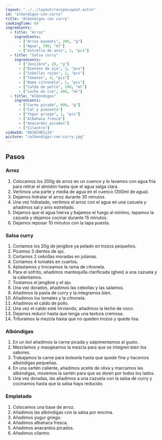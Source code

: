 ```yaml
---
layout: "../../layout/recipeLayout.astro"
id: "albondigas-con-curry"
title: "Albóndigas con curry"
cookingTime: 60
ingredients:
  - title: "Arroz"
    ingredients:
      - ["Arroz basmati", 200, "g"]
      - ["Agua", 300, "ml"]
      - ["estrella de anís", 1, "pcs"]
  - title: "Salsa curry"
    ingredients:
      - ["Jenjibre", 20, "g"]
      - ["Dientes de ajo", 3, "pcs"]
      - ["Cebollas rojas", 2, "pcs"]
      - ["Tomates", 4, "pcs"]
      - ["Rama citronela", 1, "pcs"]
      - ["Caldo de pollo", 200, "ml"]
      - ["Leche de cco", 400, "ml"]
  - title: "Albóndigas"
    ingredients:
      - ["Carne picada", 600, "g"]
      - ["Cal y pimienta"]
      - ["Yogur griego", 1, "pcs"]
      - ["Albahaca fresca"]
      - ["Anacardos picados"]
      - ["Cilantro"]
videoId: "8A78CHESj2k"
picture: "/albondigas-con-curry.jpg"
---
```


## Pasos

### Arroz

1. Colocamos los 200g de arroz en un cuenco y lo lavamos con agua fría para retirar el almidón hasta que el agua salga clara.
2. Vertimos una parte y media de agua en el cuenco (300ml de agua).
3. Dejamos hidratar el arroz durante 30 minutos.
4. Una vez hidratado, vertimos el arroz con el agua en una cazuela y añadimos sal y anís estrellado.
5. Dejamos que el agua hierva y bajamos el fuego al mínimo, tapamos la cazuela y dejamos cocinar durante 15 minutos.
6. Dejamos reposar 10 minutos con la tapa puesta.

### Salsa curry

1. Cortamos los 20g de jengibre ya pelado en trozos pequeños.
2. Picamos 3 dientes de ajo.
3. Cortamos 2 cebollas moradas en julianas.
4. Cortamos 4 tomates en cuartos.
5. Aplastamos y troceamos la rama de citronela.
6. Para el sofrito, añadimos mantequilla clarificada (ghee) a una cazuela y la calentamos.
7. Tostamos el jengibre y el ajo.
8. Una vez dorados, añadimos las cebollas y las salamos.
9. Añadimos la pasta de curry y la integramos bien.
10. Añadimos los tomates y la citronela.
11. Añadimos el caldo de pollo.
12. Una vez el caldo esté hirviendo, añadimos la leche de coco.
13. Dejamos reducir hasta que tenga una textura cremosa.
14. Trituramos la mezcla hasta que no queden trozos y quede lisa.

### Albóndigas

1. En un bol añadimos la carne picada y salpimentamos al gusto.
2. Mezclamos y masajeamos la mezcla para que se integren bien los sabores.
3. Trabajamos la carne para bolearla hasta que quede fina y hacemos albóndigas pequeñas.
4. En una sartén caliente, añadimos aceite de oliva y marcamos las albóndigas, movemos la sartén para que se doren por todos los lados.
5. Una vez doradas, las añadimos a una cazuela con la salsa de curry y cocinamos hasta que la salsa haya reducido.

### Emplatado

1. Colocamos una base de arroz.
2. Añadimos las albóndigas con la salsa por encima.
3. Añadimos yogur griego.
4. Añadimos albahaca fresca.
5. Añadimos anacardos picados.
6. Añadimos cilantro.
